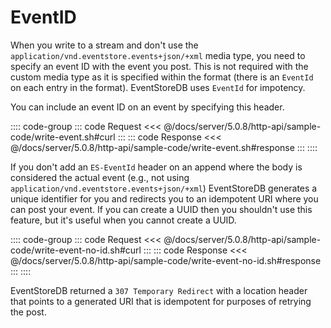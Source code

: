 # EventID

When you write to a stream and don't use the `application/vnd.eventstore.events+json/+xml` media type, you need to specify an event ID with the event you post. This is not required with the custom media type as it is specified within the format (there is an `EventId` on each entry in the format). EventStoreDB uses `EventId` for impotency.

You can include an event ID on an event by specifying this header.

:::: code-group
::: code Request
<<< @/docs/server/5.0.8/http-api/sample-code/write-event.sh#curl
:::
::: code Response
<<< @/docs/server/5.0.8/http-api/sample-code/write-event.sh#response
:::
::::

If you don't add an `ES-EventId` header on an append where the body is considered the actual event (e.g., not using `application/vnd.eventstore.events+json/+xml`) EventStoreDB generates a unique identifier for you and redirects you to an idempotent URI where you can post your event. If you can create a UUID then you shouldn't use this feature, but it's useful when you cannot create a UUID.

:::: code-group
::: code Request
<<< @/docs/server/5.0.8/http-api/sample-code/write-event-no-id.sh#curl
:::
::: code Response
<<< @/docs/server/5.0.8/http-api/sample-code/write-event-no-id.sh#response
:::
::::

EventStoreDB returned a `307 Temporary Redirect` with a location header that points to a generated URI that is idempotent for purposes of retrying the post.
